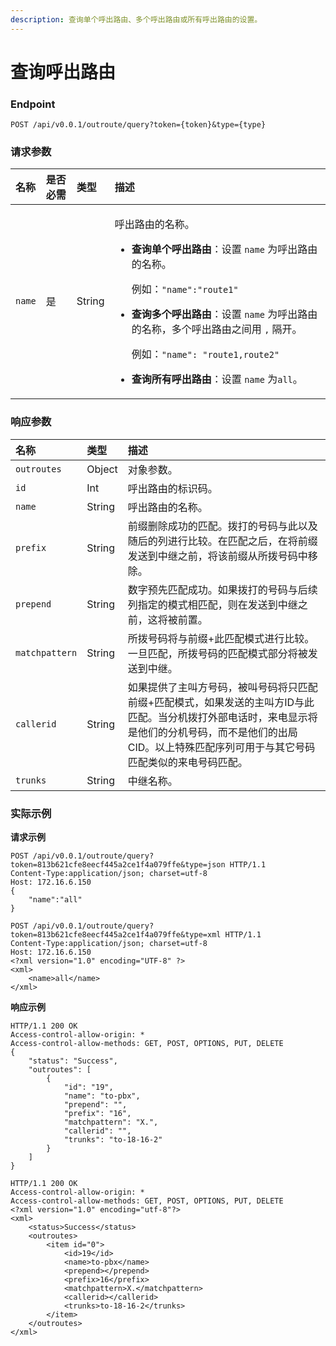 ```yaml
---
description: 查询单个呼出路由、多个呼出路由或所有呼出路由的设置。
---
```


# 查询呼出路由



### Endpoint

```text
POST /api/v0.0.1/outroute/query?token={token}&type={type}
```

### 请求参数

<table>
  <thead>
    <tr>
      <th style="text-align:left">&#x540D;&#x79F0;</th>
      <th style="text-align:left">&#x662F;&#x5426;&#x5FC5;&#x9700;</th>
      <th style="text-align:left">&#x7C7B;&#x578B;</th>
      <th style="text-align:left">&#x63CF;&#x8FF0;</th>
    </tr>
  </thead>
  <tbody>
    <tr>
      <td style="text-align:left"><code>name</code>
      </td>
      <td style="text-align:left">&#x662F;</td>
      <td style="text-align:left">String</td>
      <td style="text-align:left">
        <p>&#x547C;&#x51FA;&#x8DEF;&#x7531;&#x7684;&#x540D;&#x79F0;&#x3002;</p>
        <ul>
          <li>
            <p><b>&#x67E5;&#x8BE2;&#x5355;&#x4E2A;&#x547C;&#x51FA;&#x8DEF;&#x7531;</b>&#xFF1A;&#x8BBE;&#x7F6E; <code>name</code> &#x4E3A;&#x547C;&#x51FA;&#x8DEF;&#x7531;&#x7684;&#x540D;&#x79F0;&#x3002;</p>
            <p>&#x4F8B;&#x5982;&#xFF1A;<code>&quot;name&quot;:&quot;route1&quot;</code>
            </p>
          </li>
          <li>
            <p><b>&#x67E5;&#x8BE2;&#x591A;&#x4E2A;&#x547C;&#x51FA;&#x8DEF;&#x7531;</b>&#xFF1A;&#x8BBE;&#x7F6E; <code>name</code> &#x4E3A;&#x547C;&#x51FA;&#x8DEF;&#x7531;&#x7684;&#x540D;&#x79F0;&#xFF0C;&#x591A;&#x4E2A;&#x547C;&#x51FA;&#x8DEF;&#x7531;&#x4E4B;&#x95F4;&#x7528; <code>,</code> &#x9694;&#x5F00;&#x3002;</p>
            <p>&#x4F8B;&#x5982;&#xFF1A;<code>&quot;name&quot;: &quot;route1,route2&quot;</code>
            </p>
          </li>
          <li><b>&#x67E5;&#x8BE2;&#x6240;&#x6709;&#x547C;&#x51FA;&#x8DEF;&#x7531;</b>&#xFF1A;&#x8BBE;&#x7F6E; <code>name</code> &#x4E3A;<code>all</code>&#x3002;</li>
        </ul>
      </td>
    </tr>
  </tbody>
</table>

### 响应参数

| 名称 | 类型 | 描述 |
| :--- | :--- | :--- |
| `outroutes` | Object | 对象参数。 |
| `id` | Int | 呼出路由的标识码。 |
| `name` | String | 呼出路由的名称。 |
| `prefix` | String | 前缀删除成功的匹配。拨打的号码与此以及随后的列进行比较。在匹配之后，在将前缀发送到中继之前，将该前缀从所拨号码中移除。 |
| `prepend` | String | 数字预先匹配成功。如果拨打的号码与后续列指定的模式相匹配，则在发送到中继之前，这将被前置。 |
| `matchpattern` | String | 所拨号码将与前缀+此匹配模式进行比较。一旦匹配，所拨号码的匹配模式部分将被发送到中继。 |
| `callerid` | String | 如果提供了主叫方号码，被叫号码将只匹配前缀+匹配模式，如果发送的主叫方ID与此匹配。当分机拨打外部电话时，来电显示将是他们的分机号码，而不是他们的出局CID。以上特殊匹配序列可用于与其它号码匹配类似的来电号码匹配。 |
| `trunks` | String | 中继名称。 |

### 实际示例

**请求示例**

```text
POST /api/v0.0.1/outroute/query?token=813b621cfe8eecf445a2ce1f4a079ffe&type=json HTTP/1.1
Content-Type:application/json; charset=utf-8
Host: 172.16.6.150
{
    "name":"all"
}
```

```text
POST /api/v0.0.1/outroute/query?token=813b621cfe8eecf445a2ce1f4a079ffe&type=xml HTTP/1.1
Content-Type:application/json; charset=utf-8
Host: 172.16.6.150
<?xml version="1.0" encoding="UTF-8" ?>
<xml>
	<name>all</name>	
</xml>

```

**响应示例**

```text
HTTP/1.1 200 OK
Access-control-allow-origin: *
Access-control-allow-methods: GET, POST, OPTIONS, PUT, DELETE
{
    "status": "Success",
    "outroutes": [
        {
            "id": "19",
            "name": "to-pbx",
            "prepend": "",
            "prefix": "16",
            "matchpattern": "X.",
            "callerid": "",
            "trunks": "to-18-16-2"
        }
    ]
}
```

```text
HTTP/1.1 200 OK
Access-control-allow-origin: *
Access-control-allow-methods: GET, POST, OPTIONS, PUT, DELETE
<?xml version="1.0" encoding="utf-8"?>
<xml>
	<status>Success</status>
	<outroutes>
		<item id="0">
			<id>19</id>
			<name>to-pbx</name>
			<prepend></prepend>
			<prefix>16</prefix>
			<matchpattern>X.</matchpattern>
			<callerid></callerid>
			<trunks>to-18-16-2</trunks>
		</item>
	</outroutes>
</xml>
```

